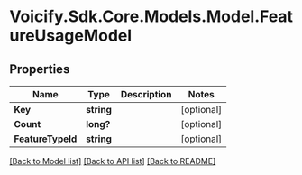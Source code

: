 # Voicify.Sdk.Core.Models.Model.FeatureUsageModel
## Properties

Name | Type | Description | Notes
------------ | ------------- | ------------- | -------------
**Key** | **string** |  | [optional] 
**Count** | **long?** |  | [optional] 
**FeatureTypeId** | **string** |  | [optional] 

[[Back to Model list]](../README.md#documentation-for-models) [[Back to API list]](../README.md#documentation-for-api-endpoints) [[Back to README]](../README.md)

